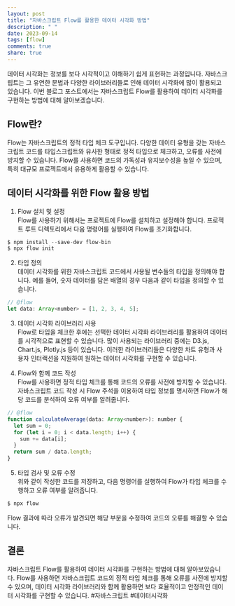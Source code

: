 ```yaml
---
layout: post
title: "자바스크립트 Flow를 활용한 데이터 시각화 방법"
description: " "
date: 2023-09-14
tags: [flow]
comments: true
share: true
---
```


데이터 시각화는 정보를 보다 시각적이고 이해하기 쉽게 표현하는 과정입니다. 자바스크립트는 그 유연한 문법과 다양한 라이브러리들로 인해 데이터 시각화에 많이 활용되고 있습니다. 이번 블로그 포스트에서는 자바스크립트 Flow를 활용하여 데이터 시각화를 구현하는 방법에 대해 알아보겠습니다.

## Flow란?

Flow는 자바스크립트의 정적 타입 체크 도구입니다. 다양한 데이터 유형을 갖는 자바스크립트 코드를 타입스크립트와 유사한 형태로 정적 타입으로 체크하고, 오류를 사전에 방지할 수 있습니다. Flow를 사용하면 코드의 가독성과 유지보수성을 높일 수 있으며, 특히 대규모 프로젝트에서 유용하게 활용할 수 있습니다.

## 데이터 시각화를 위한 Flow 활용 방법

1. Flow 설치 및 설정\
Flow를 사용하기 위해서는 프로젝트에 Flow를 설치하고 설정해야 합니다. 프로젝트 루트 디렉토리에서 다음 명령어를 실행하여 Flow를 초기화합니다.

```javascript
$ npm install --save-dev flow-bin
$ npx flow init
```

2. 타입 정의\
데이터 시각화를 위한 자바스크립트 코드에서 사용될 변수들의 타입을 정의해야 합니다. 예를 들어, 숫자 데이터를 담은 배열의 경우 다음과 같이 타입을 정의할 수 있습니다.

```javascript
// @flow
let data: Array<number> = [1, 2, 3, 4, 5];
```

3. 데이터 시각화 라이브러리 사용\
Flow로 타입을 체크한 후에는 선택한 데이터 시각화 라이브러리를 활용하여 데이터를 시각적으로 표현할 수 있습니다. 많이 사용되는 라이브러리 중에는 D3.js, Chart.js, Plotly.js 등이 있습니다. 이러한 라이브러리들은 다양한 차트 유형과 사용자 인터랙션을 지원하여 원하는 데이터 시각화를 구현할 수 있습니다.

4. Flow와 함께 코드 작성\
Flow를 사용하면 정적 타입 체크를 통해 코드의 오류를 사전에 방지할 수 있습니다. 자바스크립트 코드 작성 시 Flow 주석을 이용하여 타입 정보를 명시하면 Flow가 해당 코드를 분석하여 오류 여부를 알려줍니다.

```javascript
// @flow
function calculateAverage(data: Array<number>): number {
  let sum = 0;
  for (let i = 0; i < data.length; i++) {
    sum += data[i];
  }
  return sum / data.length;
}
```

5. 타입 검사 및 오류 수정\
위와 같이 작성한 코드를 저장하고, 다음 명령어를 실행하여 Flow가 타입 체크를 수행하고 오류 여부를 알려줍니다.

```javascript
$ npx flow
```

Flow 결과에 따라 오류가 발견되면 해당 부분을 수정하여 코드의 오류를 해결할 수 있습니다.

## 결론

자바스크립트 Flow를 활용하여 데이터 시각화를 구현하는 방법에 대해 알아보았습니다. Flow를 사용하면 자바스크립트 코드의 정적 타입 체크를 통해 오류를 사전에 방지할 수 있으며, 데이터 시각화 라이브러리와 함께 활용하면 보다 효율적이고 안정적인 데이터 시각화를 구현할 수 있습니다. #자바스크립트 #데이터시각화